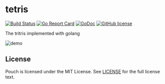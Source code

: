 # tetris

[![Build Status](https://travis-ci.org/wzshiming/tetris.svg?branch=master)](https://travis-ci.org/wzshiming/tetris)
[![Go Report Card](https://goreportcard.com/badge/github.com/wzshiming/tetris)](https://goreportcard.com/report/github.com/wzshiming/tetris)
[![GoDoc](https://godoc.org/github.com/wzshiming/tetris?status.svg)](https://godoc.org/github.com/wzshiming/tetris)
[![GitHub license](https://img.shields.io/github/license/wzshiming/tetris.svg)](https://github.com/wzshiming/tetris/blob/master/LICENSE)

The tritris implemented with golang

![demo](https://raw.githack.com/wzshiming/tetris/master/demo/example1.svg)

## License

Pouch is licensed under the MIT License. See [LICENSE](https://github.com/wzshiming/tetris/blob/master/LICENSE) for the full license text.

